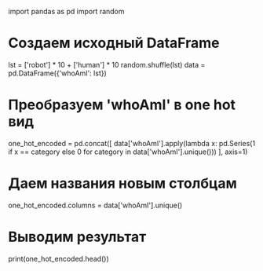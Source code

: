 import pandas as pd
import random

# Создаем исходный DataFrame
lst = ['robot'] * 10 + ['human'] * 10
random.shuffle(lst)
data = pd.DataFrame({'whoAmI': lst})

# Преобразуем 'whoAmI' в one hot вид
one_hot_encoded = pd.concat([
    data['whoAmI'].apply(lambda x: pd.Series(1 if x == category else 0 for category in data['whoAmI'].unique()))
], axis=1)

# Даем названия новым столбцам
one_hot_encoded.columns = data['whoAmI'].unique()

# Выводим результат
print(one_hot_encoded.head())
